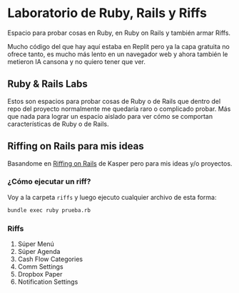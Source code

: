 # Laboratorio de Ruby, Rails y Riffs

Espacio para probar cosas en Ruby, en Ruby on Rails y también armar Riffs.

Mucho código del que hay aquí estaba en Replit pero ya la capa gratuita no ofrece tanto, es mucho más lento en un navegador web y ahora también le metieron IA cansona y no quiero tener que ver.

## Ruby & Rails Labs

Estos son espacios para probar cosas de Ruby o de Rails que dentro del repo del proyecto normalmente me quedaría raro o complicado probar. Más que nada para lograr un espacio aislado para ver cómo se comportan características de Ruby o de Rails.

## Riffing on Rails para mis ideas

Basandome en [Riffing on Rails](https://github.com/kaspth/riffing-on-rails/tree/main) de Kasper pero para mis ideas y/o proyectos.

### ¿Cómo ejecutar un riff?

Voy a la carpeta `riffs` y luego ejecuto cualquier archivo de esta forma:

```bash
bundle exec ruby prueba.rb
```

### Riffs

1. Súper Menú
1. Súper Agenda
1. Cash Flow Categories
1. Comm Settings
1. Dropbox Paper
1. Notification Settings

